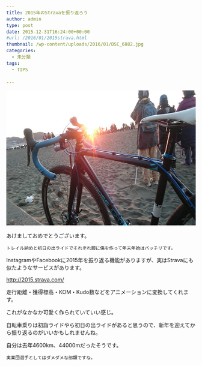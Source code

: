 ```yaml
---
title: 2015年のStravaを振り返ろう
author: admin
type: post
date: 2015-12-31T16:24:00+00:00
#url: /2016/01/2015strava.html
thumbnail: /wp-content/uploads/2016/01/DSC_6882.jpg
categories:
  - 未分類
tags:
  - TIPS

---
```

<div class="separator" style="clear: both; text-align: center;">
</div>



<div class="separator" style="clear: both; text-align: center;">
  <img border="0" height="360" src="/wp-content/uploads/2016/01/DSC_6882.jpg" width="640" />
</div>



あけましておめでとうございます。


    トレイル納めと初日の出ライドでそれぞれ脚に傷を作って年末年始はバッチリです。

  InstagramやFacebookに2015年を振り返る機能がありますが、実はStravaにも似たようなサービスがあります。


<http://2015.strava.com/>

  走行距離・獲得標高・KOM・Kudo数などをアニメーションに変換してくれます。

  これがなかなか可愛く作られていていい感じ。

  自転車乗りは初詣ライドやら初日の出ライドがあると思うので、新年を迎えてから振り返るのがいいかもしれませんね。


  自分は去年4600km、44000mだったそうです。


    実業団選手としてはダメダメな部類ですな。
